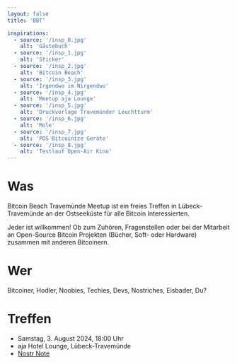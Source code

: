 ```yaml
---
layout: false
title: 'BBT'

inspirations:
  - source: '/insp_0.jpg'
    alt: 'Gästebuch'
  - source: '/insp_1.jpg'
    alt: 'Sticker'
  - source: '/insp_2.jpg'
    alt: 'Bitcoin Beach'
  - source: '/insp_3.jpg'
    alt: 'Irgendwo im Nirgendwo'
  - source: '/insp_4.jpg'
    alt: 'Meetup aja Lounge'
  - source: '/insp_5.jpg'
    alt: 'Druckvorlage Travemünder Leuchtturm'
  - source: '/insp_6.jpg'
    alt: 'Mole'
  - source: '/insp_7.jpg'
    alt: 'POS Bitcoinize Geräte'
  - source: '/insp_8.jpg'
    alt: 'Testlauf Open-Air Kino'
---
```


# Was

Bitcoin Beach Travemünde Meetup ist ein freies Treffen in Lübeck-Travemünde an der Ostseeküste für alle Bitcoin Interessierten.

Jeder ist willkommen! Ob zum Zuhören, Fragenstellen oder bei der Mitarbeit an Open-Source Bitcoin Projekten (Bücher, Soft- oder Hardware) zusammen mit anderen Bitcoinern.

# Wer

Bitcoiner, Hodler, Noobies, Techies, Devs, Nostriches, Eisbader, Du?

# Treffen

- Samstag, 3. August 2024, 18:00 Uhr
- aja Hotel Lounge, Lübeck-Travemünde
- [Nostr Note](https://primal.net/e/note1fe5mz9unq6xwwwtc3g43sy8l0e0y0ut897hwkh5cu7hyh9um2heqnm6jjy)
